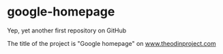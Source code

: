 # google-homepage
Yep, yet another first repository on GitHub

The title of the project is "Google homepage" on www.theodinproject.com